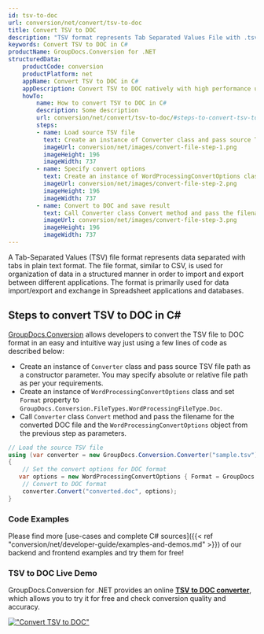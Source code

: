 ```yaml
---
id: tsv-to-doc
url: conversion/net/convert/tsv-to-doc
title: Convert TSV to DOC
description: "TSV format represents Tab Separated Values File with .tsv extension. Learn how to convert TSV to DOC file programmatically in C# language using GroupDocs.Conversion for .NET library."
keywords: Convert TSV to DOC in C#
productName: GroupDocs.Conversion for .NET
structuredData:
    productCode: conversion
    productPlatform: net
    appName: Convert TSV to DOC in C#
    appDescription: Convert TSV to DOC natively with high performance using C# language and server side GroupDocs.Conversion for .NET APIs, without the use of any software like Microsoft or Open Office.
    howTo:
        name: How to convert TSV to DOC in C# 
        description: Some description
        url: conversion/net/convert/tsv-to-doc/#steps-to-convert-tsv-to-doc-in-c
        steps:
        - name: Load source TSV file 
          text: Create an instance of Converter class and pass source TSV file path as a constructor parameter. You may specify absolute or relative file path as per your requirements. 
          imageUrl: conversion/net/images/convert-file-step-1.png
          imageHeight: 196
          imageWidth: 737
        - name: Specify convert options 
          text: Create an instance of WordProcessingConvertOptions class.
          imageUrl: conversion/net/images/convert-file-step-2.png
          imageHeight: 196
          imageWidth: 737
        - name: Convert to DOC and save result 
          text: Call Converter class Convert method and pass the filename for the converted HTML file and the WordProcessingConvertOptions object from the previous step as parameters.
          imageUrl: conversion/net/images/convert-file-step-3.png
          imageHeight: 196
          imageWidth: 737
---
```


A Tab-Separated Values (TSV) file format represents data separated with tabs in plain text format. The file format, similar to CSV, is used for organization of data in a structured manner in order to import and export between different applications. The format is primarily used for data import/export and exchange in Spreadsheet applications and databases. 

## Steps to convert TSV to DOC in C#

[GroupDocs.Conversion](https://products.groupdocs.com/conversion/net) allows developers to convert the TSV file to DOC format in an easy and intuitive way just using a few lines of code as described below:

* Create an instance of `Converter` class and pass source TSV file path as a constructor parameter. You may specify absolute or relative file path as per your requirements. 
* Create an instance of `WordProcessingConvertOptions` class and set `Format` property to `GroupDocs.Conversion.FileTypes.WordProcessingFileType.Doc`.
* Call `Converter` class `Convert` method and pass the filename for the converted DOC file and the `WordProcessingConvertOptions` object from the previous step as parameters.

```csharp
// Load the source TSV file
using (var converter = new GroupDocs.Conversion.Converter("sample.tsv"))
{
    // Set the convert options for DOC format
   var options = new WordProcessingConvertOptions { Format = GroupDocs.Conversion.FileTypes.WordProcessingFileType.Doc };
    // Convert to DOC format
    converter.Convert("converted.doc", options);
}
```

### Code Examples

Please find more [use-cases and complete C# sources]({{< ref "conversion/net/developer-guide/examples-and-demos.md" >}}) of our backend and frontend examples and try them for free!

### TSV to DOC Live Demo

GroupDocs.Conversion for .NET provides an online [**TSV to DOC converter**](https://products.groupdocs.app/conversion/tsv-to-doc), which allows you to try it for free and check conversion quality and accuracy.

[!["Convert TSV to DOC"](conversion/net/images/convert-to-doc/convert-tsv-to-doc.png)](https://products.groupdocs.app/conversion/tsv-to-doc)
